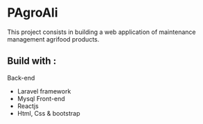 # PAgroAli
This project consists in building a web application of maintenance management agrifood products.

## Build with : 
Back-end
* Laravel framework
* Mysql
Front-end
* Reactjs
* Html, Css & bootstrap



